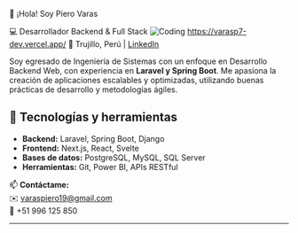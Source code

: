 👋 ¡Hola! Soy Piero Varas

💻 Desarrollador Backend & Full Stack
![Coding](https://media.giphy.com/media/qgQUggAC3Pfv687qPC/giphy.gif) https://varasp7-dev.vercel.app/
📍 Trujillo, Perú | [LinkedIn](https://linkedin.com/in/varasp7)

Soy egresado de Ingeniería de Sistemas con un enfoque en Desarrollo Backend Web, con experiencia en **Laravel y Spring Boot**. Me apasiona la creación de aplicaciones escalables y optimizadas, utilizando buenas prácticas de desarrollo y metodologías ágiles.  

## 🚀 Tecnologías y herramientas
- **Backend:** Laravel, Spring Boot, Django  
- **Frontend:** Next.js, React, Svelte  
- **Bases de datos:** PostgreSQL, MySQL, SQL Server  
- **Herramientas:** Git, Power BI, APIs RESTful  

📫 **Contáctame:**  
✉️ varaspiero19@gmail.com  
📱 +51 996 125 850  

---

